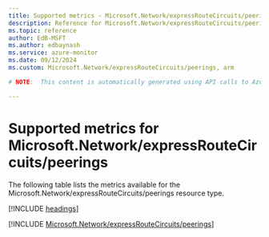 ```yaml
---
title: Supported metrics - Microsoft.Network/expressRouteCircuits/peerings
description: Reference for Microsoft.Network/expressRouteCircuits/peerings metrics in Azure Monitor.
ms.topic: reference
author: EdB-MSFT
ms.author: edbaynash
ms.service: azure-monitor
ms.date: 09/12/2024
ms.custom: Microsoft.Network/expressRouteCircuits/peerings, arm

# NOTE:  This content is automatically generated using API calls to Azure. Any edits made on these files will be overwritten in the next run of the script. 

---
```


  
# Supported metrics for Microsoft.Network/expressRouteCircuits/peerings
  
The following table lists the metrics available for the Microsoft.Network/expressRouteCircuits/peerings resource type.  
  
  
[!INCLUDE [headings](~/reusable-content/ce-skilling/azure/includes/azure-monitor/reference/metrics/metrics-headings.md)]  
  
 

[!INCLUDE [Microsoft.Network/expressRouteCircuits/peerings](~/reusable-content/ce-skilling/azure/includes/azure-monitor/reference/metrics/microsoft-network-expressroutecircuits-peerings-metrics-include.md)]  

